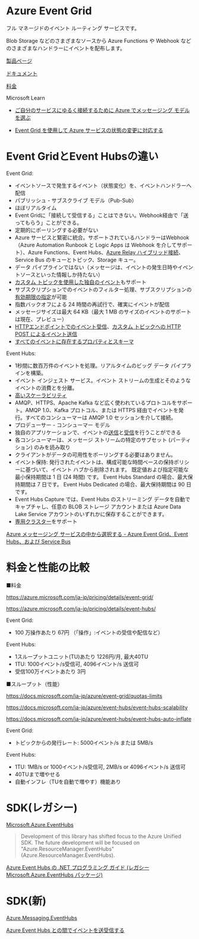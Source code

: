 # Azure Event Grid

フル マネージドのイベント ルーティング サービスです。

Blob Storage などのさまざまなソースから Azure Functions や Webhook などのさまざまなハンドラーにイベントを配布します。

[製品ページ](https://azure.microsoft.com/ja-jp/services/event-grid/)

[ドキュメント](https://docs.microsoft.com/ja-jp/azure/event-grid/overview)

[料金](https://azure.microsoft.com/ja-jp/pricing/details/event-hubs/)

Microsoft Learn

- [ご自分のサービスにゆるく接続するために Azure でメッセージング モデルを選ぶ](https://docs.microsoft.com/ja-jp/learn/modules/choose-a-messaging-model-in-azure-to-connect-your-services/)

- [Event Grid を使用して Azure サービスの状態の変更に対応する](https://docs.microsoft.com/ja-jp/learn/modules/react-to-state-changes-using-event-grid/)

# Event GridとEvent Hubsの違い

Event Grid:
- イベントソースで発生するイベント（状態変化）を、イベントハンドラーへ配信
- パブリッシュ - サブスクライブ モデル（Pub-Sub）
- ほぼリアルタイム
- Event Gridに「接続して受信する」ことはできない。Webhook経由で「送ってもらう」ことができる。
- 定期的にポーリングする必要がない
- Azure サービスと緊密に統合。サポートされているハンドラーはWebhook（Azure Automation Runbook と Logic Apps は Webhook を介してサポート）、Azure Functions、Event Hubs、[Azure Relay ハイブリッド接続](https://docs.microsoft.com/ja-jp/azure/event-grid/handler-relay-hybrid-connections)、Service Bus のキューとトピック、Storage キュー。
- データ パイプラインではない（メッセージは、イベントの発生日時やイベントソースといった情報しか持たない）
- [カスタム トピックを使用した独自のイベント](https://docs.microsoft.com/ja-jp/azure/event-grid/custom-event-quickstart-portal)もサポート
- サブスクリプションでのイベントのフィルター処理、サブスクリプションの[有効期限の指定](https://docs.microsoft.com/ja-jp/azure/event-grid/concepts#event-subscription-expiration)が可能
- 指数バックオフによる 24 時間の再試行で、確実にイベントが配信
- メッセージサイズは最大 64 KB（最大 1 MB のサイズのイベントのサポートは現在、プレビュー）
- [HTTPエンドポイントでのイベント受信](https://docs.microsoft.com/ja-jp/azure/event-grid/receive-events)、[カスタム トピックへの HTTP POST によるイベント送信](https://docs.microsoft.com/ja-jp/azure/event-grid/post-to-custom-topic)
- [すべてのイベントに存在するプロパティとスキーマ](https://docs.microsoft.com/ja-jp/azure/event-grid/event-schema)

Event Hubs:
- 1秒間に数百万件のイベントを処理。リアルタイムのビッグ データ パイプラインを構築。
- イベント インジェスト サービス。イベント ストリームの生成とそのようなイベントの消費とを分離。
- [高いスケーラビリティ](https://docs.microsoft.com/ja-jp/azure/event-hubs/event-hubs-scalability)
- AMQP、HTTPS、Apache Kafka など広く使われているプロトコルをサポート。AMQP 1.0、Kafka プロトコル、または HTTPS 経由でイベントを発行。すべてのコンシューマーは AMQP 1.0 セッションを介して接続。
- プロデューサー - コンシューマー モデル
- 独自のアプリケーションで、イベントの[送信](https://docs.microsoft.com/ja-jp/azure/event-hubs/event-hubs-dotnet-standard-getstarted-send#send-events)と[受信](https://docs.microsoft.com/ja-jp/azure/event-hubs/event-hubs-dotnet-standard-getstarted-send#receive-events)を行うことができる
- 各コンシューマーは、メッセージ ストリームの特定のサブセット (パーティション) のみを読み取り
- クライアントがデータの可用性をポーリングする必要はありません。
- イベント保持: 発行されたイベントは、構成可能な時間ベースの保持ポリシーに基づいて、イベント ハブから削除されます。 既定値および指定可能な最小保持期間は 1 日 (24 時間) です。 Event Hubs Standard の場合、最大保持期間は 7 日です。 Event Hubs Dedicated の場合、最大保持期間は 90 日です。
- Event Hubs Capture では、Event Hubs のストリーミング データを自動でキャプチャし、任意の BLOB ストレージ アカウントまたは Azure Data Lake Service アカウントのいずれかに保存することができます。
- [専用クラスター](https://docs.microsoft.com/ja-jp/azure/event-hubs/event-hubs-dedicated-cluster-create-portal)をサポート

[Azure メッセージング サービスの中から選択する - Azure Event Grid、Event Hubs、および Service Bus](https://docs.microsoft.com/ja-jp/azure/event-grid/compare-messaging-services)

# 料金と性能の比較

■料金

https://azure.microsoft.com/ja-jp/pricing/details/event-grid/

https://azure.microsoft.com/ja-jp/pricing/details/event-hubs/

Event Grid:
- 100 万操作あたり 67円 （「操作」:イベントの受信や配信など）

Event Hubs:
- 1スループットユニット(TU)あたり 1226円/月, 最大40TU
- 1TU: 1000イベント/s受信可, 4096イベント/s 送信可
- 受信100万イベントあたり 3円

■スループット（性能）

https://docs.microsoft.com/ja-jp/azure/event-grid/quotas-limits

https://docs.microsoft.com/ja-jp/azure/event-hubs/event-hubs-scalability

https://docs.microsoft.com/ja-jp/azure/event-hubs/event-hubs-auto-inflate

Event Grid:
- トピックからの発行レート: 5000イベント/s または 5MB/s

Event Hubs:
- 1TU: 1MB/s or 1000イベント/s受信可, 2MB/s or 4096イベント/s 送信可
- 40TUまで増やせる
- 自動インフレ（TUを自動で増やす）機能あり



# SDK(レガシー)

[Microsoft.Azure.EventHubs](https://www.nuget.org/packages/Microsoft.Azure.Management.EventHub/)

> Development of this library has shifted focus to the Azure Unified SDK. The future development will be focused on "Azure.ResourceManager.EventHubs" (Azure.ResourceManager.EventHubs).

[Azure Event Hubs の .NET プログラミング ガイド (レガシー Microsoft.Azure.EventHubs パッケージ)](https://docs.microsoft.com/ja-jp/azure/event-hubs/event-hubs-programming-guide)

# SDK(新)

[Azure.Messaging.EventHubs](https://www.nuget.org/packages/Azure.Messaging.EventHubs/)

[Azure Event Hubs との間でイベントを送受信する](https://docs.microsoft.com/ja-jp/azure/event-hubs/event-hubs-dotnet-standard-getstarted-send)

